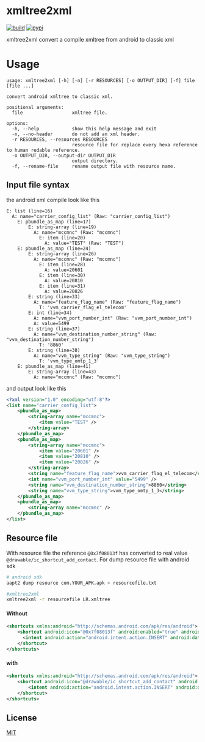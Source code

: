 # xmltree2xml

[![build](https://github.com/remigermain/xmltree2xml/actions/workflows/main.yml/badge.svg)](https://github.com/remigermain/xmltree2xml/actions/workflows/main.yml)
[![pypi](https://img.shields.io/pypi/v/xmltree2xml)](https://pypi.org/project/xmltree2xml/)

xmltree2xml convert a compile xmltree from android to classic xml

# Usage

```
usage: xmltree2xml [-h] [-n] [-r RESOURCES] [-o OUTPUT_DIR] [-f] file [file ...]

convert android xmltree to classic xml.

positional arguments:
  file                  xmltree file.

options:
  -h, --help            show this help message and exit
  -n, --no-header       do not add an xml header.
  -r RESOURCES, --resources RESOURCES
                        resource file for replace every hexa reference to human redable reference.
  -o OUTPUT_DIR, --output-dir OUTPUT_DIR
                        output directory.
  -f, --rename-file     rename output file with resource name.
```

## Input file syntax

the android xml compile look like this

```
E: list (line=16)
  A: name="carrier_config_list" (Raw: "carrier_config_list")
    E: pbundle_as_map (line=17)
        E: string-array (line=19)
          A: name="mccmnc" (Raw: "mccmnc")
            E: item (line=20)
              A: value="TEST" (Raw: "TEST")
    E: pbundle_as_map (line=24)
        E: string-array (line=26)
          A: name="mccmnc" (Raw: "mccmnc")
            E: item (line=28)
              A: value=20601
            E: item (line=30)
              A: value=20810
            E: item (line=31)
              A: value=20826
        E: string (line=33)
          A: name="feature_flag_name" (Raw: "feature_flag_name")
            T: 'vvm_carrier_flag_el_telecom'
        E: int (line=34)
          A: name="vvm_port_number_int" (Raw: "vvm_port_number_int")
          A: value=5499
        E: string (line=37)
          A: name="vvm_destination_number_string" (Raw: "vvm_destination_number_string")
            T: '8860'
        E: string (line=38)
          A: name="vvm_type_string" (Raw: "vvm_type_string")
            T: 'vvm_type_omtp_1_3'
    E: pbundle_as_map (line=41)
        E: string-array (line=43)
          A: name="mccmnc" (Raw: "mccmnc")
```

and output look like this

```xml
<?xml version="1.0" encoding="utf-8"?>
<list name="carrier_config_list">
    <pbundle_as_map>
        <string-array name="mccmnc">
            <item value="TEST" />
        </string-array>
    </pbundle_as_map>
    <pbundle_as_map>
        <string-array name="mccmnc">
            <item value="20601" />
            <item value="20810" />
            <item value="20826" />
        </string-array>
        <string name="feature_flag_name">vvm_carrier_flag_el_telecom</string>
        <int name="vvm_port_number_int" value="5499" />
        <string name="vvm_destination_number_string">8860</string>
        <string name="vvm_type_string">vvm_type_omtp_1_3</string>
    </pbundle_as_map>
    <pbundle_as_map>
        <string-array name="mccmnc" />
    </pbundle_as_map>
</list>
```

## Resource file

With resource file the reference `@0x7f08013f` has converted to real value `@drawable/ic_shortcut_add_contact`.
For dump resource file with android sdk

```bash
# android sdk
aapt2 dump resource com.YOUR_APK.apk > resourcefile.txt

#xmltree2xml
xmltree2xml -r resourcefile LR.xmltree
```

#### Without

```xml
<shortcuts xmlns:android="http://schemas.android.com/apk/res/android">
    <shortcut android:icon="@0x7f08013f" android:enabled="true" android:shortcutId="dialer-shortcut-add-contact" android:shortcutShortLabel="@0x7f150287" android:shortcutLongLabel="@0x7f150286">
      <intent android:action="android.intent.action.INSERT" android:data="content://com.android.contacts/contacts" />
    </shortcut>
</shortcuts>
```

#### with

```xml
<shortcuts xmlns:android="http://schemas.android.com/apk/res/android">
    <shortcut android:icon="@drawable/ic_shortcut_add_contact" android:enabled="true" android:shortcutId="dialer-shortcut-add-contact" android:shortcutShortLabel="@string/dialer_shortcut_add_contact_short" android:shortcutLongLabel="@string/dialer_shortcut_add_contact_long">
        <intent android:action="android.intent.action.INSERT" android:data="content://com.android.contacts/contacts" />
    </shortcut>
</shortcuts>
```

## License

[MIT](https://github.com/remigermain/xmltree2xml/blob/main/LICENSE)
